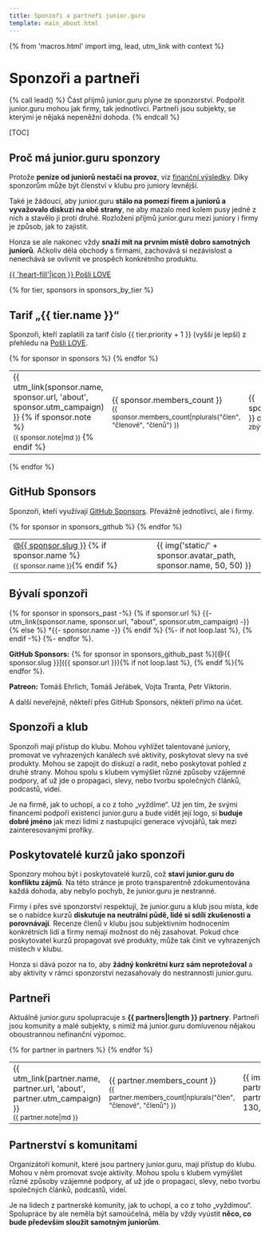 ```yaml
---
title: Sponzoři a partneři junior.guru
template: main_about.html
---
```


{% from 'macros.html' import img, lead, utm_link with context %}

# Sponzoři a partneři

{% call lead() %}
Část příjmů junior.guru plyne ze sponzorství. Podpořit junior.guru mohou jak firmy, tak jednotlivci. Partneři jsou subjekty, se kterými je nějaká nepeněžní dohoda.
{% endcall %}

[TOC]

## Proč má junior.guru sponzory

Protože **peníze od juniorů nestačí na provoz**, viz [finanční výsledky](./finances.md).
Díky sponzorům může být členství v klubu pro juniory levnější.

Také je žádoucí, aby junior.guru **stálo na pomezí firem a juniorů a vyvažovalo diskuzi na obě strany**, ne aby mazalo med kolem pusy jedné z nich a stavělo ji proti druhé.
Rozložení příjmů junior.guru mezi juniory i firmy je způsob, jak to zajistit.

Honza se ale nakonec vždy **snaží mít na prvním místě dobro samotných juniorů**.
Ačkoliv dělá obchody s firmami, zachovává si nezávislost a nenechává se ovlivnit ve prospěch konkrétního produktu.

<p class="text-center">
  <a href="{{ pages|docs_url("love.jinja")|url }}" class="love-button pulse">{{ 'heart-fill'|icon }} Pošli LOVE</a>
</p>

{% for tier, sponsors in sponsors_by_tier %}
## Tarif „{{ tier.name }}“

Sponzoři, kteří zaplatili za tarif číslo {{ tier.priority + 1 }} (vyšší je lepší) z přehledu na [Pošli LOVE](../love.jinja).

<div class="table-responsive"><table class="table align-middle">
  {% for sponsor in sponsors %}
    <tr>
      <td>
        {{ utm_link(sponsor.name, sponsor.url, 'about', sponsor.utm_campaign) }}
        {% if sponsor.note %}
        <br><small>{{ sponsor.note|md }}</small>
        {% endif %}
      </td>
      <td style="width: 5rem">
        {{ sponsor.members_count }}<br>
        <small>{{ sponsor.members_count|nplurals("člen", "členové", "členů") }}</small>
      </td>
      <td style="width: 5rem">
        <span {% if sponsor.days_until_renew() < 30 %}
        class="problem-very-soon"
      {% elif sponsor.days_until_renew() < 60 %}
        class="problem-soon"
      {%- endif %}>
          {{ sponsor.days_until_renew() }} dní<br>
          <small>zbývá</small>
        </span>
      </td>
      <td style="width: 200px" class="table-logo">
        {{ img('static/' + sponsor.logo_path, sponsor.name, 130, 60) }}
      </td>
    </tr>
  {% endfor %}
</table></div>
{% endfor %}

## GitHub Sponsors

Sponzoři, kteří využívají [GitHub Sponsors](https://github.com/sponsors/honzajavorek/). Převážně jednotlivci, ale i firmy.

<div class="table-responsive"><table class="table">
  {% for sponsor in sponsors_github %}
    <tr>
      <td>
        <a href="{{ sponsor.url }}" target="_blank" rel="noopener">@{{ sponsor.slug }}</a>
        {% if sponsor.name %}<br><small>{{ sponsor.name }}</small>{% endif %}
      </td>
      <td style="width: 200px" class="table-image">
        {{ img('static/' + sponsor.avatar_path, sponsor.name, 50, 50) }}
      </td>
    </tr>
  {% endfor %}
</table></div>

## Bývalí sponzoři

{% for sponsor in sponsors_past -%}
  {% if sponsor.url %}
    {{- utm_link(sponsor.name, sponsor.url, "about", sponsor.utm_campaign) -}}
  {% else %}
    †{{- sponsor.name -}}
  {% endif %}
  {%- if not loop.last %}, {% endif -%}
{%- endfor %}.

**GitHub Sponsors:** {% for sponsor in sponsors_github_past %}[@{{ sponsor.slug }}]({{ sponsor.url }}){% if not loop.last %}, {% endif %}{% endfor %}.

**Patreon:** Tomáš Ehrlich, Tomáš Jeřábek, Vojta Tranta, Petr Viktorin.

A další neveřejně, někteří přes GitHub Sponsors, někteří přímo na účet.

## Sponzoři a klub

Sponzoři mají přístup do klubu. Mohou vyhlížet talentované juniory, promovat ve vyhrazených kanálech své aktivity, poskytovat slevy na své produkty. Mohou se zapojit do diskuzí a radit, nebo poskytovat pohled z druhé strany. Mohou spolu s klubem vymýšlet různé způsoby vzájemné podpory, ať už jde o propagaci, slevy, nebo tvorbu společných článků, podcastů, videí.

Je na firmě, jak to uchopí, a co z toho „vyždíme“. Už jen tím, že svými financemi podpoří existenci junior.guru a bude vidět její logo, si **buduje dobré jméno** jak mezi lidmi z nastupující generace vývojářů, tak mezi zainteresovanými profíky.

## Poskytovatelé kurzů jako sponzoři

Sponzory mohou být i poskytovatelé kurzů, což **staví junior.guru do konfliktu zájmů**.
Na této stránce je proto transparentně zdokumentována každá dohoda, aby nebylo pochyb, že junior.guru je nestranné.

Firmy i přes své sponzorství respektují, že junior.guru a klub jsou místa, kde se o nabídce kurzů **diskutuje na neutrální půdě, lidé si sdílí zkušenosti a porovnávají**.
Recenze členů v klubu jsou subjektivním hodnocením konkrétních lidí a firmy nemají možnost do něj zasahovat.
Pokud chce poskytovatel kurzů propagovat své produkty, může tak činit ve vyhrazených místech v klubu.

Honza si dává pozor na to, aby **žádný konkrétní kurz sám neprotežoval** a aby aktivity v rámci sponzorství nezasahovaly do nestrannosti junior.guru.

## Partneři

Aktuálně junior.guru spolupracuje s **{{ partners|length }} partnery**. Partneři jsou komunity a malé subjekty, s nimiž má junior.guru domluvenou nějakou oboustrannou nefinanční výpomoc.

<div class="table-responsive"><table class="table align-middle">
  {% for partner in partners %}
    <tr>
      <td>
        {{ utm_link(partner.name, partner.url, 'about', partner.utm_campaign) }}
        <br><small>{{ partner.note|md }}</small>
      </td>
      <td style="width: 5rem">
        {{ partner.members_count }}<br>
        <small>{{ partner.members_count|nplurals("člen", "členové", "členů") }}</small>
      </td>
      <td style="width: 200px" class="table-logo">
        {{ img('static/' + partner.logo_path, partner.name, 130, 60) }}
      </td>
    </tr>
  {% endfor %}
</table></div>

## Partnerství s komunitami

Organizátoři komunit, které jsou partnery junior.guru, mají přístup do klubu. Mohou v něm promovat svoje aktivity. Mohou spolu s klubem vymýšlet různé způsoby vzájemné podpory, ať už jde o propagaci, slevy, nebo tvorbu společných článků, podcastů, videí.

Je na lidech z partnerské komunity, jak to uchopí, a co z toho „vyždímou“. Spolupráce by ale neměla být samoúčelná, měla by vždy vyústit **něco, co bude především sloužit samotným juniorům**.
